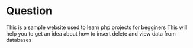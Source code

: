# Question
This is a sample website used to learn php projects for begginers
This will help you to get an idea about how to insert delete and view data from databases
